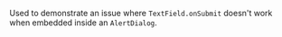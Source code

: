 Used to demonstrate an issue where `TextField.onSubmit` doesn't work when embedded inside an `AlertDialog`.
